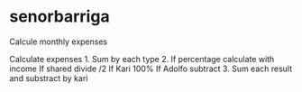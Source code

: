 # senorbarriga
Calcule monthly expenses

Calculate expenses
	1. Sum by each type
        2. If percentage calculate with income
           If shared divide /2
	   If Kari 100%
	   If Adolfo subtract
	3. Sum each result and substract by kari
